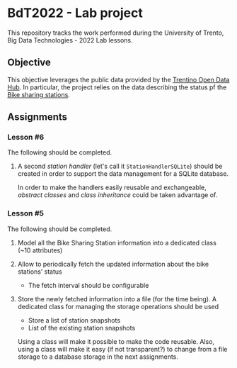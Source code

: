 # BdT2022 - Lab project

This repository tracks the work performed during the University of Trento, Big Data Technologies - 2022 Lab lessons.

## Objective

This objective leverages the public data provided by the [Trentino Open Data Hub](https://dati.trentino.it/). In particular, the project relies on the data describing the status pf the [Bike sharing stations](https://dati.trentino.it/dataset/stazioni-bike-sharing-emotion-trentino).

## Assignments

### Lesson #6

The following should be completed.

1. A second _station handler_ (let's call it `StationHandlerSQLite`) should be created in order to support the data management for a SQLite database.
    
    In order to make the handlers easily reusable and exchangeable, _abstract classes_ and _class inheritance_ could be taken advantage of.

### Lesson #5

The following should be completed.

1. Model all the Bike Sharing Station information into a dedicated class (~10 attributes)
2. Allow to periodically fetch the updated information about the bike stations’ status
    * The fetch interval should be configurable
3. Store the newly fetched information into a file (for the time being). A dedicated class for managing the storage operations should be used
    * Store a list of station snapshots
    * List of the existing station snapshots
    
   Using a class will make it possible to make the code reusable.
   Also, using a class will make it easy (if not transparent?) to change from a file storage to a database storage in the next assignments.
